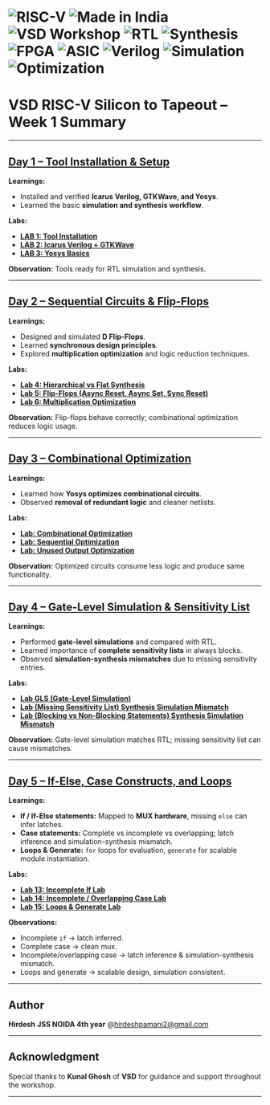 
# ![RISC-V](https://img.shields.io/badge/RISC--V-VSD-orange) ![Made in India](https://img.shields.io/badge/Made%20in-India-green) ![VSD Workshop](https://img.shields.io/badge/VSD-Workshop-blue) ![RTL](https://img.shields.io/badge/RTL-Design-red) ![Synthesis](https://img.shields.io/badge/Synthesis-Green) ![FPGA](https://img.shields.io/badge/FPGA-Design-purple) ![ASIC](https://img.shields.io/badge/ASIC-Flow-yellow) ![Verilog](https://img.shields.io/badge/Verilog-HDL-blue) ![Simulation](https://img.shields.io/badge/Simulation-✔️-lightgrey) ![Optimization](https://img.shields.io/badge/Optimization-✓-orange)

# VSD RISC-V Silicon to Tapeout – Week 1 Summary

---

## [Day 1 – Tool Installation & Setup](./Day1)

**Learnings:**

* Installed and verified **Icarus Verilog, GTKWave, and Yosys**.
* Learned the basic **simulation and synthesis workflow**.

**Labs:**

* [**LAB 1: Tool Installation**](./Day1/LAB%201%20Tool%20installation.md)
* [**LAB 2: Icarus Verilog + GTKWave**](./Day1/LAB%202%20iverilog_gtkwave.md)
* [**LAB 3: Yosys Basics**](./Day1/LAB%203%20Yosys.md)

**Observation:** Tools ready for RTL simulation and synthesis.

---

## [Day 2 – Sequential Circuits & Flip-Flops](./Day2)

**Learnings:**

* Designed and simulated **D Flip-Flops**.
* Learned **synchronous design principles**.
* Explored **multiplication optimization** and logic reduction techniques.

**Labs:**

* [**Lab 4: Hierarchical vs Flat Synthesis**](./Day2/Hierarchical_vs_Flat_Synthesis.md)
* [**Lab 5: Flip-Flops (Async Reset, Async Set, Sync Reset)**](./Day2/D_Flip%20Flop%20Lab.md)
* [**Lab 6: Multiplication Optimization**](./Day2/Multiplication%20Optimization%20Lab.md)

**Observation:** Flip-flops behave correctly; combinational optimization reduces logic usage.

---

## [Day 3 – Combinational Optimization](./Day3)

**Learnings:**

* Learned how **Yosys optimizes combinational circuits**.
* Observed **removal of redundant logic** and cleaner netlists.

**Labs:**

* [**Lab: Combinational Optimization**](./Day3/Lab%20Combinational%20optimization.md)
* [**Lab: Sequential Optimization**](./Day3/Lab%20Sequential%20optimization.md)
* [**Lab: Unused Output Optimization**](./Day3/Lab%20Unused%20output%20optimization.md)

**Observation:** Optimized circuits consume less logic and produce same functionality.

---

## [Day 4 – Gate-Level Simulation & Sensitivity List](./Day4)

**Learnings:**

* Performed **gate-level simulations** and compared with RTL.
* Learned importance of **complete sensitivity lists** in always blocks.
* Observed **simulation-synthesis mismatches** due to missing sensitivity entries.

**Labs:**

* [**Lab GLS (Gate-Level Simulation)**](./Day4/Lab%20GLS%20%28gate%20level%20simulation%29.md)
* [**Lab (Missing Sensitivity List) Synthesis Simulation Mismatch**](./Day4/Lab%20%28Missing%20Sensitivity%20List%29%20Synthesis%20Simulation%20Mismatch.md)
* [**Lab (Blocking vs Non-Blocking Statements) Synthesis Simulation Mismatch**](./Day4/Lab%20%28Blocking%20vs%20Non-Blocking%20Statements%29%20Synthesis%20Simulation%20Mismatch.md)

**Observation:** Gate-level simulation matches RTL; missing sensitivity list can cause mismatches.

---

## [Day 5 – If-Else, Case Constructs, and Loops](./Day5)

**Learnings:**

* **If / If-Else statements:** Mapped to **MUX hardware**, missing `else` can infer latches.
* **Case statements:** Complete vs incomplete vs overlapping; latch inference and simulation-synthesis mismatch.
* **Loops & Generate:** `for` loops for evaluation, `generate` for scalable module instantiation.

**Labs:**



* [**Lab 13: Incomplete If Lab**](./Day5/Lab%20Incomplete%20IF.md)
* [**Lab 14: Incomplete / Overlapping Case Lab**](./Day5/Lab%20Incomplete%20Overlapping%20Case.md)
* [**Lab 15: Loops & Generate Lab**](./Day5/Lab%20Loops.md)


**Observations:**

* Incomplete `if` → latch inferred.
* Complete case → clean mux.
* Incomplete/overlapping case → latch inference & simulation-synthesis mismatch.
* Loops and generate → scalable design, simulation consistent.

---

## Author

**Hirdesh** 
**JSS NOIDA 4th year**
@hirdeshpamani2@gmail.com


---

## Acknowledgment

Special thanks to **Kunal Ghosh** of **VSD** for guidance and support throughout the workshop.

---

